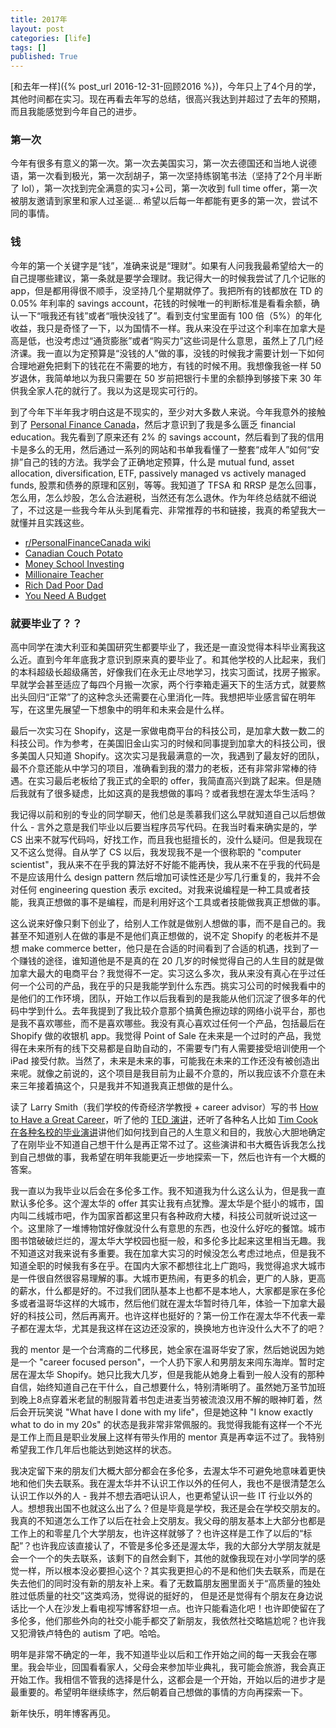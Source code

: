 ```yaml
---
title: 2017年
layout: post
categories: [life]
tags: []
published: True
---
```


[和去年一样]({% post_url 2016-12-31-回顾2016 %})，今年只上了4个月的学，其他时间都在实习。现在再看去年写的总结，很高兴我达到并超过了去年的预期，而且我能感觉到今年自己的进步。

### 第一次

今年有很多有意义的第一次。第一次去美国实习，第一次去德国还和当地人说德语，第一次看到极光，第一次刮胡子，第一次坚持练钢笔书法（坚持了2个月半断了 lol），第一次找到完全满意的实习+公司，第一次收到 full time offer，第一次被朋友邀请到家里和家人过圣诞... 希望以后每一年都能有更多的第一次，尝试不同的事情。

### 钱

今年的第一个关键字是“钱”，准确来说是“理财”。如果有人问我我最希望给大一的自己提哪些建议，第一条就是要学会理财。我记得大一的时候我尝试了几个记账的 app，但是都用得很不顺手，没坚持几个星期就停了。我把所有的钱都放在 TD 的 0.05% 年利率的 savings account，花钱的时候唯一的判断标准是看看余额，确认一下“哦我还有钱”或者“哦快没钱了”。看到支付宝里面有 100 倍（5%）的年化收益，我只是奇怪了一下，以为国情不一样。我从来没在乎过这个利率在加拿大是高是低，也没考虑过“通货膨胀”或者“购买力”这些词是什么意思，虽然上了几门经济课。我一直以为定预算是“没钱的人”做的事，没钱的时候我才需要计划一下如何合理地避免把剩下的钱花在不需要的地方，有钱的时候不用。我想像我爸一样 50 岁退休，我简单地以为我只需要在 50 岁前把银行卡里的余额挣到够接下来 30 年供我全家人花的就行了。我以为这是现实可行的。

到了今年下半年我才明白这是不现实的，至少对大多数人来说。今年我意外的接触到了 [Personal Finance Canada](https://www.reddit.com/r/PersonalFinanceCanada/)，然后才意识到了我是多么匮乏 financial education。我先看到了原来还有 2% 的 savings account，然后看到了我的信用卡是多么的无用，然后通过一系列的网站和书单我看懂了一整套“成年人”如何“安排”自己的钱的方法。我学会了正确地定预算，什么是 mutual fund, asset allocation, diversification, ETF, passively managed vs actively managed funds, 股票和债券的原理和区别，等等。我知道了 TFSA 和 RRSP 是怎么回事，怎么用，怎么炒股，怎么合法避税，当然还有怎么退休。作为年终总结就不细说了，不过这是一些我今年从头到尾看完、非常推荐的书和链接，我真的希望我大一就懂并且实践这些。

* [r/PersonalFinanceCanada wiki](https://www.reddit.com/r/PersonalFinanceCanada/wiki/index)
* [Canadian Couch Potato](http://canadiancouchpotato.com/about/)
* [Money School Investing](https://www.youtube.com/playlist?list=PLlv-v0mrsq3qJK_95hV7pxBDC_Crw7xUG)
* [Millionaire Teacher](https://www.amazon.ca/Millionaire-Teacher-Wealth-Should-Learned/dp/1119356296/)
* [Rich Dad Poor Dad](https://www.amazon.ca/Rich-Dad-Poor-Teach-Middle/dp/1612680178)
* [You Need A Budget](https://www.youneedabudget.com)

### 就要毕业了？？

高中同学在澳大利亚和美国研究生都要毕业了，我还是一直没觉得本科毕业离我这么近。直到今年年底我才意识到原来真的要毕业了。和其他学校的人比起来，我们的本科超级长超级痛苦，好像我们在永无止尽地学习，找实习面试，找房子搬家。早就学会甚至适应了每四个月搬一次家，两个行李箱走遍天下的生活方式，就要熬出头回归“正常”了的这种念头还需要在心里消化一阵。我想把毕业感言留在明年写，在这里先展望一下想象中的明年和未来会是什么样。

最后一次实习在 Shopify，这是一家做电商平台的科技公司，是加拿大数一数二的科技公司。作为参考，在美国旧金山实习的时候和同事提到加拿大的科技公司，很多美国人只知道 Shopify。这次实习是我最满意的一次，我遇到了最友好的团队，最不介意还能从中学习的项目，准确看到我的潜力的老板，还有非常非常棒的待遇。在实习最后老板给了我正式的全职的 offer，我简直高兴到跳了起来。但是随后我就有了很多疑虑，比如这真的是我想做的事吗？或者我想在渥太华生活吗？

我记得以前和别的专业的同学聊天，他们总是羡慕我们这么早就知道自己以后想做什么 - 言外之意是我们毕业以后要当程序员写代码。在我当时看来确实是的，学 CS 出来不就写代码吗，好找工作，而且我也挺擅长的，没什么疑问。但是我现在又不这么觉得。自从学了 CS 以后，我发现我不是一个很称职的 "computer scientist"，我从来不在乎我的算法好不好能不能再快，我从来不在乎我的代码是不是应该用什么 design pattern 然后增加可读性还是少写几行重复的，我并不会对任何 engineering question 表示 excited。对我来说编程是一种工具或者技能，我真正想做的事不是编程，而是利用好这个工具或者技能做我真正想做的事。

这么说来好像只剩下创业了，给别人工作就是做别人想做的事，而不是自己的。我甚至不知道别人在做的事是不是他们真正想做的，说不定 Shopify 的老板并不是想 make commerce better，他只是在合适的时间看到了合适的机遇，找到了一个赚钱的途径，谁知道他是不是真的在 20 几岁的时候觉得自己的人生目的就是做加拿大最大的电商平台？我觉得不一定。实习这么多次，我从来没有真心在乎过任何一个公司的产品，我在乎的只是我能学到什么东西。挑实习公司的时候我看中的是他们的工作环境，团队，开始工作以后我看到的是我能从他们沉淀了很多年的代码中学到什么。去年我提到了我比较介意那个搞黄色擦边球的网络小说平台，那也是我不喜欢哪些，而不是喜欢哪些。我没有真心喜欢过任何一个产品，包括最后在 Shopify 做的收银机 app。我觉得 Point of Sale 在未来是一个过时的产品，我觉得在未来所有的线下交易都是自助自动的，不需要专门有人需要接受培训使用一个 iPad 接受付款。当然了，未来是未来的事，可能我在未来的工作还没有被创造出来呢。就像之前说的，这个项目是我目前为止最不介意的，所以我应该不介意在未来三年接着搞这个，只是我并不知道我真正想做的是什么。

读了 Larry Smith（我们学校的传奇经济学教授 + career advisor）写的书 [How to Have a Great Career](https://www.amazon.ca/How-Have-Great-Career-Passion/dp/1443445207)，听了他的 [TED 演讲](https://www.ted.com/talks/larry_smith_why_you_will_fail_to_have_a_great_career)，还听了各种名人比如 [Tim Cook 在各种名校的毕业演讲](https://www.youtube.com/watch?v=3NXjUpo-1q8)讲他们如何找到自己的人生意义和目的，我放心大胆地确定了在刚毕业不知道自己想干什么是再正常不过了。这些演讲和书大概告诉我怎么找到自己想做的事，我希望在明年我能更近一步地探索一下，然后也许有一个大概的答案。

我一直以为我毕业以后会在多伦多工作。我不知道我为什么这么认为，但是我一直默认多伦多。这个渥太华的 offer 其实让我有点犹豫。渥太华是个挺小的城市，国内叫二线城市吧，作为国家首都这里只有各种政府大楼，科技公司就听说过这一个。这里除了一堆博物馆好像就没什么有意思的东西，也没什么好吃的餐馆。城市图书馆破破烂烂的，渥太华大学校园也挺一般，和多伦多比起来这里相当无趣。我不知道这对我来说有多重要。我在加拿大实习的时候没怎么考虑过地点，但是我不知道全职的时候我有多在乎。在国内大家不都想往北上广跑吗，我觉得追求大城市是一件很自然很容易理解的事。大城市更热闹，有更多的机会，更广的人脉，更高的薪水，什么都是好的。不过我们团队基本上也都不是本地人，大家都是家在多伦多或者温哥华这样的大城市，然后他们就在渥太华暂时待几年，体验一下加拿大最好的科技公司，然后再离开。也许这样也挺好的？第一份工作在渥太华不代表一辈子都在渥太华，尤其是我这样在这边还没家的，换换地方也许没什么大不了的吧？

我的 mentor 是一个台湾裔的二代移民，她全家在温哥华安了家，然后她说因为她是一个 "career focused person"，一个人扔下家人和男朋友来闯东海岸。暂时定居在渥太华 Shopify。她只比我大几岁，但是我能从她身上看到一般人没有的那种自信，始终知道自己在干什么，自己想要什么，特别清晰明了。虽然她万圣节加班到晚上8点穿着米老鼠的制服背着书包走进麦当劳被流浪汉用不解的眼神盯着，然后会开玩笑说 "What have I done with my life"，但是她这种 "I know exactly what to do in my 20s" 的状态是我非常非常佩服的。我觉得我能有这样一个不光是工作上而且是职业发展上这样有带头作用的 mentor 真是再幸运不过了。我特别希望我工作几年后也能达到她这样的状态。

我决定留下来的朋友们大概大部分都会在多伦多，去渥太华不可避免地意味着更快地和他们失去联系。我在渥太华并不认识工作以外的任何人，我也不是很清楚怎么认识工作以外的人 - 我并不想去酒吧认识人，也更希望认识一些 IT 行业以外的人。想想我出国不也就这么出了么？但是毕竟是学校，我还是会在学校交朋友的。我真的不知道怎么工作了以后在社会上交朋友。我父母的朋友基本上大部分也都是工作上的和零星几个大学朋友，也许这样就够了？也许这样是工作了以后的“标配”？也许我应该直接认了，不管是多伦多还是渥太华，我的大部分大学朋友就是会一个一个的失去联系，该剩下的自然会剩下，其他的就像我现在对小学同学的感觉一样，所以根本没必要担心这个？其实我更担心的不是和他们失去联系，而是在失去他们的同时没有新的朋友补上来。看了无数篇朋友圈里面关于“高质量的独处胜过低质量的社交”这类鸡汤，觉得说的挺好的， 但是还是觉得有个朋友在身边说话比一个人在沙发上看电视写博客舒坦一点。也许只能看造化吧！也许即使留在了多伦多，他们那些外向的社交小能手都交了新朋友，我依然社交略尴尬呢？也许我又犯滑铁卢特色的 autism 了吧。哈哈。

明年是非常不确定的一年，我不知道毕业以后和工作开始之间的每一天我会在哪里。我会毕业，回国看看家人，父母会来参加毕业典礼，我可能会旅游，我会真正开始工作。我相信不管我的选择是什么，这都会是一个开始，开始以后的进步才是最重要的。希望明年继续练字，然后朝着自己想做的事情的方向再探索一下。

新年快乐，明年博客再见。
